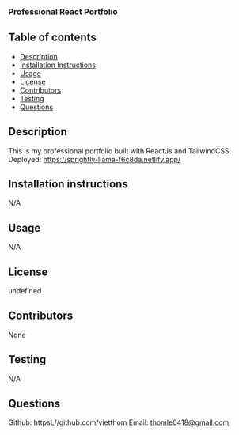 <h3>Professional React Portfolio</h3>
  
  ## Table of contents
  * [Description](#description)
  * [Installation Instructions](#installation-instructions)
  * [Usage](#usage)
  * [License](#license)
  * [Contributors](#contributors)
  * [Testing](#testing)
  * [Questions](#questions)
  

  ## Description
  This is my professional portfolio built with ReactJs and TailwindCSS.
  Deployed: https://sprightly-llama-f6c8da.netlify.app/

  ## Installation instructions
  N/A

  ## Usage
  N/A

  ## License

  undefined

## Contributors
None

## Testing 
N/A

## Questions 
Github: httpsL//github.com/vietthom
Email: thomle0418@gmail.com
